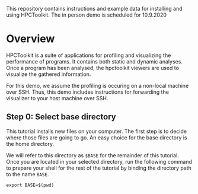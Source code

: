 This repository contains instructions and example data for installing and using HPCToolkit. The in person demo is scheduled for 10.9.2020

# Overview

HPCToolkit is a suite of applications for profiling and visualizing the performance of programs. It contains both static and dynamic analyses.
Once a program has been analysed, the hpctoolkit viewers are used to visualize the gathered information.

For this demo, we assume the profiling is occuring on a non-local machine over SSH. Thus, this demo includes instructions for forwarding the visualizer to your host machine over SSH.

## Step 0: Select base directory

This tutorial installs new files on your computer. The first step is to decide where those files are going to go. An easy choice for the base directory is the home directory.

We will refer to this directory as `$BASE` for the remainder of this tutorial.
Once you are located in your selected directory, run the following command to prepare your shell for the rest of the tutorial by binding the directory path to the name `BASE`.
```
export BASE=$(pwd)
```


